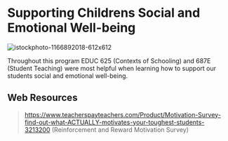 <h1> Supporting Childrens Social and Emotional Well-being </h1> 

![istockphoto-1166892018-612x612](https://user-images.githubusercontent.com/105298169/167666625-57aef361-4e03-4697-a991-fd155829d20c.jpeg)

Throughout this program EDUC 625 (Contexts of Schooling) and 687E (Student Teaching) were most helpful when learning how to support our students social and emotional well-being.
<h2> Web Resources </h2>
  
  > https://www.teacherspayteachers.com/Product/Motivation-Survey-find-out-what-ACTUALLY-motivates-your-toughest-students-3213200 (Reinforcement and Reward Motivation Survey)
